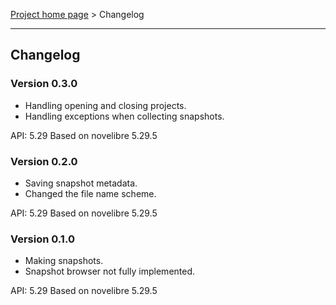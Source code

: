 [Project home page](../) > Changelog

------------------------------------------------------------------------

## Changelog


### Version 0.3.0

- Handling opening and closing projects.
- Handling exceptions when collecting snapshots.

API: 5.29
Based on novelibre 5.29.5


### Version 0.2.0

- Saving snapshot metadata.
- Changed the file name scheme. 

API: 5.29
Based on novelibre 5.29.5


### Version 0.1.0

- Making snapshots.
- Snapshot browser not fully implemented.

API: 5.29
Based on novelibre 5.29.5
